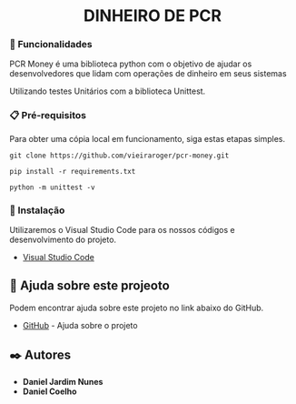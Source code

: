 <h1 align="center">
DINHEIRO DE PCR
</h1>

### 🚀 Funcionalidades

<p>
PCR Money é uma biblioteca python com o objetivo de ajudar os desenvolvedores que lidam com operações de dinheiro em seus sistemas
</p>

<p>
Utilizando testes Unitários com a biblioteca Unittest.
</p>

### 📋 Pré-requisitos

<p>
Para obter uma cópia local em funcionamento, siga estas etapas simples.
</p>

```
git clone https://github.com/vieiraroger/pcr-money.git
```
```
pip install -r requirements.txt
```
```
python -m unittest -v
```

### 🔧 Instalação

<p>
Utilizaremos o Visual Studio Code para os nossos códigos e desenvolvimento do projeto.
</p>

* [Visual Studio Code](https://code.visualstudio.com/download) 

## 🎁 Ajuda sobre este projeoto

<p>
Podem encontrar ajuda sobre este projeto no link abaixo do GitHub.
</p>

* [GitHub](https://github.com/vieiraroger/pcr-money.git) - Ajuda sobre o projeto

## ✒️ Autores

* **Daniel Jardim Nunes**
* **Daniel Coelho**